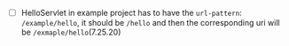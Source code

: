 - [ ] HelloServlet in example project has to have the `url-pattern`: `/example/hello`, it should be `/hello` and then the corresponding uri will be `/exmaple/hello`(7.25.20)

